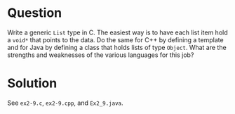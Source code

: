 # Question

Write a generic `List` type in C. The easiest way is to have each list item hold
a `void*` that points to the data. Do the same for C++ by defining a template
and for Java by defining a class that holds lists of type `Object`. What are the
strengths and weaknesses of the various languages for this job?

# Solution

See `ex2-9.c`, `ex2-9.cpp`, and `Ex2_9.java`.
